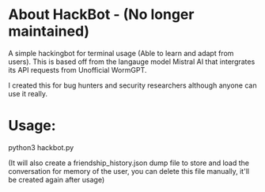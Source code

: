 # About HackBot - (No longer maintained)
A simple hackingbot for terminal usage (Able to learn and adapt from users). 
This is based off from the langauge model Mistral AI that intergrates its API requests from Unofficial WormGPT.

I created this for bug hunters and security researchers although anyone can use it really.

# Usage:
python3 hackbot.py

(It will also create a friendship_history.json dump file to store and load the conversation for memory of the user, you can delete this file manually, it'll be created again after usage)
